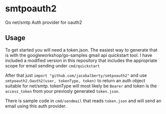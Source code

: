 # smtpoauth2
Go net/smtp Auth provider for oauth2

## Usage
To get started you will need a token.json. The easiest way to generate that is with the googleworkshop/go-samples gmail api quickstart tool. I have included a modified version in this repository that includes the appropriate scope for email sending under `cmd/quickstart` 

After that just `import "github.com/jacobalberty/smtpoauth2"` and use `smtpoauth2.Oauth2(user, tokenType, token)` to return an auth object suitable for net/smtp. tokenType will most likely be `Bearer` and token is the `access_token` from your previosly generated `token.json`.

There is sample code in `cmd/sendmail` that reads `token.json` and will send an email using this auth provider.
